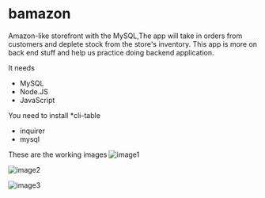 # bamazon
Amazon-like storefront with the MySQL,The app will take in orders from customers and deplete stock from the store's inventory. This app is more on back end stuff and help us practice doing backend application. 

It needs
* MySQL
* Node.JS
* JavaScript

You need to install
 *cli-table
 * inquirer
 * mysql
 
 These are the working images
![image1](https://user-images.githubusercontent.com/47548503/63409946-2269b180-c3c0-11e9-8dde-650d354d2c53.png)

![image2](https://user-images.githubusercontent.com/47548503/63410034-5c3ab800-c3c0-11e9-97a0-80d6806c2dc3.png)

![image3](https://user-images.githubusercontent.com/47548503/63410161-aae85200-c3c0-11e9-86e9-b45f399e2fb4.png)


 
